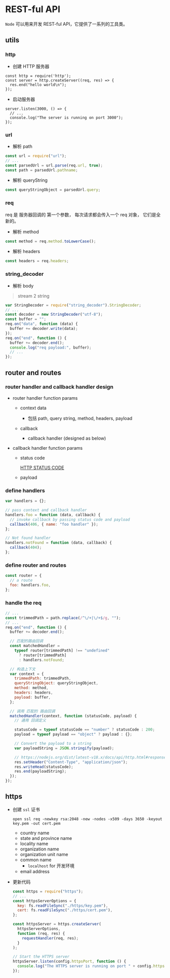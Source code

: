# REST-ful API

`Node` 可以用来开发 REST-ful API，它提供了一系列的工具类。

## utils

### http

- 创建 HTTP 服务器

```js{1}
const http = require('http');
const server = http.createServer((req, res) => {
  res.end("hello world\n");
});
```

- 启动服务器

```js{1}
server.listen(3000, () => {
  // ...
  console.log("The server is running on port 3000");
});
```

### url

- 解析 path

```js
const url = require("url");
// ...
const parsedUrl = url.parse(req.url, true);
const path = parsedUrl.pathname;
```

- 解析 queryString

```js
const queryStringObject = parsedUrl.query;
```

### req

req 是 服务器回调的 第一个参数， 每次请求都会传入一个 req 对象， 它们是全新的。

- 解析 method

```js
const method = req.method.toLowerCase();
```

- 解析 headers

```js
const headers = req.headers;
```

### string_decoder

- 解析 body

> stream 2 string

```js
var StringDecoder = require("string_decoder").StringDecoder;
// ...
const decoder = new StringDecoder("utf-8");
const buffer = "";
req.on("data", function (data) {
  buffer += decoder.write(data);
});
req.on("end", function () {
  buffer += decoder.end();
  console.log("req payload:", buffer);
  // ...
});
```

## router and routes

### router handler and callback handler design

- router handler function params

  - context data

    - 包括 path, query string, method, headers, payload

  - callback
    - callback handler (designed as below)

- callback handler function params

  - status code

    [HTTP STATUS CODE](https://github.com/prettymuchbryce/http-status-codes)

  - payload

### define handlers

```js
var handlers = {};

// pass context and callback handler
handlers.foo = function (data, callback) {
  // invoke callback by passing status code and payload
  callback(406, { name: "foo handler" });
};

// Not found handler
handlers.notFound = function (data, callback) {
  callback(404);
};
```

### define router and routes

```js
const router = {
  // a route
  foo: handlers.foo,
};
```

### handle the req

```js
// ...
const trimmedPath = path.replace(/^\/+|\/+$/g, "");
// ...
req.on("end", function () {
  buffer += decoder.end();

  // 匹配的路由回调
  const matchedHandler =
    typeof router[trimmedPath] !== "undefined"
      ? router[trimmedPath]
      : handlers.notFound;

  // 构造上下文
  var context = {
    trimmedPath: trimmedPath,
    queryStringObject: queryStringObject,
    method: method,
    headers: headers,
    payload: buffer,
  };

  // 调用 匹配的 路由回调
  matchedHandler(context, function (statusCode, payload) {
    // 通用 回调定义

    statusCode = typeof statusCode == "number" ? statusCode : 200;
    payload = typeof payload == "object" ? payload : {};

    // Convert the payload to a string
    var payloadString = JSON.stringify(payload);

    // https://nodejs.org/dist/latest-v18.x/docs/api/http.html#responsewriteheadstatuscode-statusmessage-headers
    res.setHeader("Content-Type", "application/json");
    res.writeHead(statusCode);
    res.end(payloadString);
  });
});
```

## https

- 创建 `ssl` 证书

  ```shell
  open ssl req -newkey rsa:2048 -new -nodes -x509 -days 3650 -keyout key.pem -out cert.pem
  ```

  - country name
  - state and province name
  - locality name
  - organization name
  - organization unit name
  - common name
    - `localhost` for 开发环境
  - email address

- 更新代码

  ```javascript
  const https = require("https");
  // ...
  const httpsServerOptions = {
    key: fs.readFileSync("./https/key.pem"),
    cert: fs.readFileSync("./https/cert.pem"),
  };

  const httpsServer = https.createServer(
    httpsServerOptions,
    function (req, res) {
      requestHandler(req, res);
    }
  );

  // Start the HTTPS server
  httpsServer.listen(config.httpsPort, function () {
    console.log("The HTTPS server is running on port " + config.httpsPort);
  });
  ```

